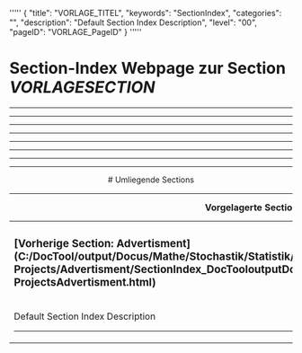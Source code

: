 '''''
{
"title": "VORLAGE_TITEL",
"keywords": "SectionIndex",
"categories": "",
"description": "Default Section Index Description",
"level": "00",
"pageID": "VORLAGE_PageID"
}
'''''


<h1>Section-Index Webpage zur Section <i>VORLAGESECTION</i></h1>

<hr><hr><hr><hr><hr><center><hr><hr><hr> # Umliegende Sections
 </h2><br><table><thead> <tr> <th><center>Vorgelagerte Section</center></th> <th><center>Nachgelagerte Section</center></th></tr></thead><tbody><tr><td><h3>[Vorherige Section: Advertisment](C:/DocTool/output/Docus/Mathe/Stochastik/Statistik/Sample-Projects/Advertisment/SectionIndex_DocTooloutputDocusMatheStochastikStatistikSample-ProjectsAdvertisment.html)</h3><br>Default Section Index Description<hr></td><td>Es gibt keine weiteren nachgelagerten Sections</td></tr></tbody></table>